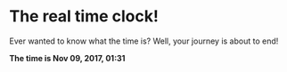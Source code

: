 # The real time clock!

Ever wanted to know what the time is? Well, your journey is about to end!

**The time is Nov 09, 2017, 01:31**